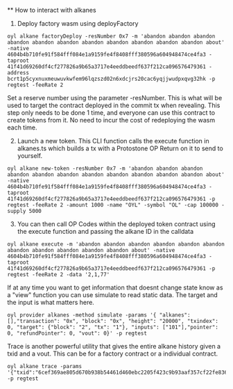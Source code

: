 \*\* How to interact with alkanes

1. Deploy factory wasm using deployFactory

```
oyl alkane factoryDeploy -resNumber 0x7 -m 'abandon abandon abandon abandon abandon abandon abandon abandon abandon abandon abandon about' -native 4604b4b710fe91f584fff084e1a9159fe4f8408fff380596a604948474ce4fa3 -taproot 41f41d69260df4cf277826a9b65a3717e4eeddbeedf637f212ca096576479361 -address bcrt1p5cyxnuxmeuwuvkwfem96lqzszd02n6xdcjrs20cac6yqjjwudpxqvg32hk -p regtest -feeRate 2

```

Set a reserve number using the parameter -resNumber. This is what will be used to target the contract deployed in the commit tx when revealing.
This step only needs to be done 1 time, and everyone can use this contract to create tokens from it. No need to incur the cost of redeploying the wasm each time.

2. Launch a new token. This CLI function calls the execute function in alkanes.ts which builds a tx with a Protostone OP Return on it to send to yourself.

```
oyl alkane new-token -resNumber 0x7 -m 'abandon abandon abandon abandon abandon abandon abandon abandon abandon abandon abandon about' -native 4604b4b710fe91f584fff084e1a9159fe4f8408fff380596a604948474ce4fa3 -taproot 41f41d69260df4cf277826a9b65a3717e4eeddbeedf637f212ca096576479361 -p regtest -feeRate 2 -amount 1000 -name "OYL" -symbol "OL" -cap 100000 -supply 5000

```

3. You can then call OP Codes within the deployed token contract using the execute function and passing the alkane ID in the calldata

```
oyl alkane execute -m 'abandon abandon abandon abandon abandon abandon abandon abandon abandon abandon abandon about' -native 4604b4b710fe91f584fff084e1a9159fe4f8408fff380596a604948474ce4fa3 -taproot 41f41d69260df4cf277826a9b65a3717e4eeddbeedf637f212ca096576479361 -p regtest -feeRate 2 -data '2,1,77'

```

If at any time you want to get information that doesnt change state know as a "view" function you can use simulate to read static data.
The target and the input is what matters here.

```
oyl provider alkanes -method simulate -params '{ "alkanes": [],"transaction": "0x", "block": "0x", "height": "20000", "txindex": 0, "target": {"block": "2", "tx": "1"}, "inputs": ["101"],"pointer": 0, "refundPointer": 0, "vout": 0}' -p regtest

```

Trace is another powerful utility that gives the entire alkane history given a txid and a vout. This can be for a factory contract or a individual contract.

```
oyl alkane trace -params '{"txid":"6cef369ae805d670b938b54461d460ebc2205f423c9b93aaf357cf22fe836582","vout":3}' -p regtest
```
